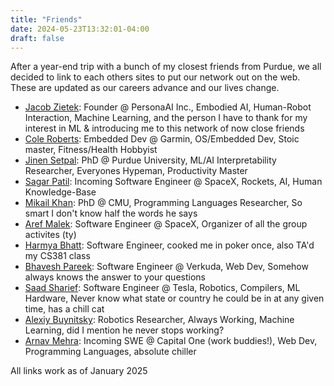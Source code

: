 ```yaml
---
title: "Friends"
date: 2024-05-23T13:32:01-04:00
draft: false
---
```

After a year-end trip with a bunch of my closest friends from Purdue, we all decided to link to each others sites to put our network out on the web. These are updated as our careers advance and our lives change. 

- [Jacob Zietek](https://www.zietek.dev/): Founder @ PersonaAI Inc., Embodied AI, Human-Robot Interaction, Machine Learning, and the person I have to thank for my interest in ML & introducing me to this network of now close friends
- [Cole Roberts](https://coleroberts.dev/index): Embedded Dev @ Garmin, OS/Embedded Dev, Stoic master, Fitness/Health Hobbyist
- [Jinen Setpal](https://jinen.setpal.net/): PhD @ Purdue University, ML/AI Interpretability Researcher, Everyones Hypeman, Productivity Master
- [Sagar Patil](https://sagarpatil.me/):  Incoming Software Engineer @ SpaceX, Rockets, AI, Human Knowledge-Base
- [Mikail Khan](https://mikail-khan.com/): PhD @ CMU, Programming Languages Researcher, So smart I don't know half the words he says 
- [Aref Malek](https://arefmalek.com/): Software Engineer @ SpaceX, Organizer of all the group activites (ty)
- [Harmya Bhatt](https://harmya.me/): Software Engineer, cooked me in poker once, also TA'd my CS381 class
- [Bhavesh Pareek](https://bhavesh.dev/): Software Engineer @ Verkuda, Web Dev, Somehow always knows the answer to your questions
- [Saad Sharief](https://www.linkedin.com/in/saadullah-sharief-profile/): Software Engineer @ Tesla, Robotics, Compilers, ML Hardware, Never know what state or country he could be in at any given time, has a chill cat
- [Alexiy Buynitsky](https://abuynits.github.io/): Robotics Researcher, Always Working, Machine Learning, did I mention he never stops working? 
- [Arnav Mehra](https://arnavmehra.com/home): Incoming SWE @ Capital One (work buddies!), Web Dev, Programming Languages, absolute chiller


All links work as of January 2025
<!--more-->